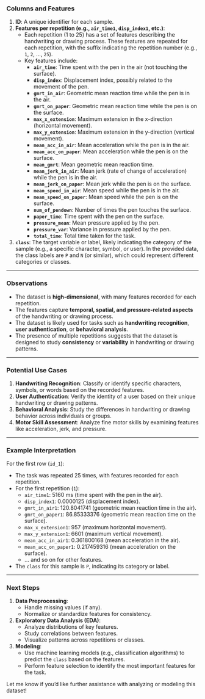 ### **Columns and Features**
1. **ID**: A unique identifier for each sample.
2. **Features per repetition (e.g., `air_time1`, `disp_index1`, etc.)**:
   - Each repetition (1 to 25) has a set of features describing the handwriting or drawing process. These features are repeated for each repetition, with the suffix indicating the repetition number (e.g., `1`, `2`, ..., `25`).
   - Key features include:
     - **`air_time`**: Time spent with the pen in the air (not touching the surface).
     - **`disp_index`**: Displacement index, possibly related to the movement of the pen.
     - **`gmrt_in_air`**: Geometric mean reaction time while the pen is in the air.
     - **`gmrt_on_paper`**: Geometric mean reaction time while the pen is on the surface.
     - **`max_x_extension`**: Maximum extension in the x-direction (horizontal movement).
     - **`max_y_extension`**: Maximum extension in the y-direction (vertical movement).
     - **`mean_acc_in_air`**: Mean acceleration while the pen is in the air.
     - **`mean_acc_on_paper`**: Mean acceleration while the pen is on the surface.
     - **`mean_gmrt`**: Mean geometric mean reaction time.
     - **`mean_jerk_in_air`**: Mean jerk (rate of change of acceleration) while the pen is in the air.
     - **`mean_jerk_on_paper`**: Mean jerk while the pen is on the surface.
     - **`mean_speed_in_air`**: Mean speed while the pen is in the air.
     - **`mean_speed_on_paper`**: Mean speed while the pen is on the surface.
     - **`num_of_pendown`**: Number of times the pen touches the surface.
     - **`paper_time`**: Time spent with the pen on the surface.
     - **`pressure_mean`**: Mean pressure applied by the pen.
     - **`pressure_var`**: Variance in pressure applied by the pen.
     - **`total_time`**: Total time taken for the task.
3. **`class`**: The target variable or label, likely indicating the category of the sample (e.g., a specific character, symbol, or user). In the provided data, the class labels are `P` and `N` (or similar), which could represent different categories or classes.

---

### **Observations**
- The dataset is **high-dimensional**, with many features recorded for each repetition.
- The features capture **temporal, spatial, and pressure-related aspects** of the handwriting or drawing process.
- The dataset is likely used for tasks such as **handwriting recognition**, **user authentication**, or **behavioral analysis**.
- The presence of multiple repetitions suggests that the dataset is designed to study **consistency** or **variability** in handwriting or drawing patterns.

---

### **Potential Use Cases**
1. **Handwriting Recognition**: Classify or identify specific characters, symbols, or words based on the recorded features.
2. **User Authentication**: Verify the identity of a user based on their unique handwriting or drawing patterns.
3. **Behavioral Analysis**: Study the differences in handwriting or drawing behavior across individuals or groups.
4. **Motor Skill Assessment**: Analyze fine motor skills by examining features like acceleration, jerk, and pressure.

---

### **Example Interpretation**
For the first row (`id_1`):
- The task was repeated 25 times, with features recorded for each repetition.
- For the first repetition (`1`):
  - `air_time1`: 5160 ms (time spent with the pen in the air).
  - `disp_index1`: 0.0000125 (displacement index).
  - `gmrt_in_air1`: 120.8041741 (geometric mean reaction time in the air).
  - `gmrt_on_paper1`: 86.85333376 (geometric mean reaction time on the surface).
  - `max_x_extension1`: 957 (maximum horizontal movement).
  - `max_y_extension1`: 6601 (maximum vertical movement).
  - `mean_acc_in_air1`: 0.361800168 (mean acceleration in the air).
  - `mean_acc_on_paper1`: 0.217459316 (mean acceleration on the surface).
  - ... and so on for other features.
- The `class` for this sample is `P`, indicating its category or label.

---

### **Next Steps**
1. **Data Preprocessing**:
   - Handle missing values (if any).
   - Normalize or standardize features for consistency.
2. **Exploratory Data Analysis (EDA)**:
   - Analyze distributions of key features.
   - Study correlations between features.
   - Visualize patterns across repetitions or classes.
3. **Modeling**:
   - Use machine learning models (e.g., classification algorithms) to predict the `class` based on the features.
   - Perform feature selection to identify the most important features for the task.

Let me know if you’d like further assistance with analyzing or modeling this dataset!

